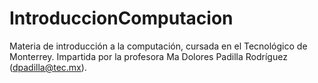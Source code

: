 # IntroduccionComputacion
Materia de introducción a la computación, cursada en el Tecnológico de Monterrey. Impartida por la profesora Ma Dolores Padilla Rodríguez (dpadilla@tec.mx).
